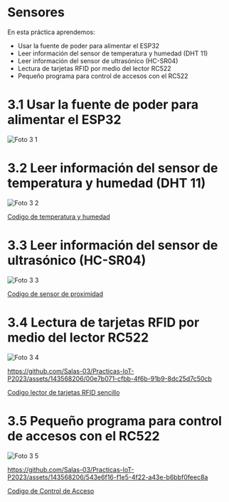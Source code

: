 # Sensores
En esta práctica aprendemos:
- Usar la fuente de poder para alimentar el ESP32
- Leer información del sensor de temperatura y humedad (DHT 11)
- Leer información del sensor de ultrasónico (HC-SR04)
- Lectura de tarjetas RFID por medio del lector RC522
- Pequeño programa para control de accesos con el RC522

# 3.1 Usar la fuente de poder para alimentar el ESP32

![Foto 3 1](https://github.com/Salas-03/Practicas-IoT-P2023/assets/143568206/da0cec68-1f77-482b-8814-c5fab8e70653)

# 3.2 Leer información del sensor de temperatura y humedad (DHT 11)

![Foto 3 2](https://github.com/Salas-03/Practicas-IoT-P2023/assets/143568206/9598e725-a8ef-48a4-9cfc-465c5b6f1ef2)

[Codigo de temperatura y humedad](CodigoTyH.ino)

# 3.3 Leer información del sensor de ultrasónico (HC-SR04)

![Foto 3 3](https://github.com/Salas-03/Practicas-IoT-P2023/assets/143568206/9e51064b-96aa-4ec0-8ada-d1cb2c53fc7b)

[Codigo de sensor de proximidad](CodigoSP.ino)

# 3.4 Lectura de tarjetas RFID por medio del lector RC522

![Foto 3 4](https://github.com/Salas-03/Practicas-IoT-P2023/assets/143568206/164923aa-5f5d-4806-a70a-67ddc0f3ce0f)

https://github.com/Salas-03/Practicas-IoT-P2023/assets/143568206/00e7b071-cfbb-4f6b-91b9-8dc25d7c50cb

[Codigo lector de tarjetas RFID sencillo](CodigoLS.ino)

# 3.5 Pequeño programa para control de accesos con el RC522

![Foto 3 5](https://github.com/Salas-03/Practicas-IoT-P2023/assets/143568206/e7be7b61-cee7-47bc-98d6-e99d56738fba)

https://github.com/Salas-03/Practicas-IoT-P2023/assets/143568206/543e6f16-f1e5-4f22-a43e-b6bbf0feec8a

[Codigo de Control de Acceso](CodigoCA.ino)
